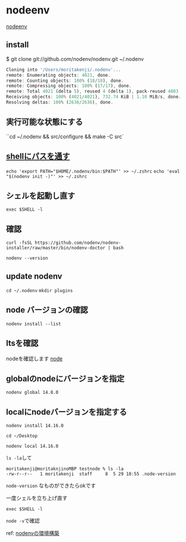 # nodeenv

[nodeenv](https://github.com/nodenv/nodenv#basic-github-checkout)


## install
$ git clone git://github.com/nodenv/nodenv.git ~/.nodenv

```js
Cloning into '/Users/moritakenji/.nodenv'...
remote: Enumerating objects: 4021, done.
remote: Counting objects: 100% (18/18), done.
remote: Compressing objects: 100% (17/17), done.
remote: Total 4021 (delta 5), reused 4 (delta 1), pack-reused 4003
Receiving objects: 100% (4021/4021), 732.74 KiB | 1.10 MiB/s, done.
Resolving deltas: 100% (2636/2636), done.
```


## 実行可能な状態にする

``cd ~/.nodenv && src/configure && make -C src`

## [shellにパスを通す](https://qiita.com/282Haniwa/items/a764cf7ef03939e4cbb1#path%E3%82%92%E9%80%9A%E3%81%99)

`echo 'export PATH="$HOME/.nodenv/bin:$PATH"' >> ~/.zshrc`
`echo 'eval "$(nodenv init -)"' >> ~/.zshrc`

## シェルを起動し直す

`exec $SHELL -l`

## 確認

`curl -fsSL https://github.com/nodenv/nodenv-installer/raw/master/bin/nodenv-doctor | bash`

`nodenv --version`

## update nodenv

`cd ~/.nodenv`
`mkdir plugins`

## node バージョンの確認

`nodenv install --list`

## ltsを確認

nodeを確認します
[node](https://nodejs.org/ja/)

## globalのnodeにバージョンを指定

`nodenv global 14.8.0`

## localにnodeバージョンを指定する

`nodenv install 14.16.0`

`cd ~/Desktop`

`nodenv local 14.16.0`


`ls -la`して

```
moritakenji@moritaknjinoMBP testnode % ls -la
-rw-r--r--   1 moritakenji  staff     8  5 29 18:55 .node-version
```

`node-version`
なものができたらokです

一度シェルを立ち上げ直す

```
exec $SHELL -l
```

`node -v`で確認

ref:
[nodenvの環境構築](https://qiita.com/282Haniwa/items/a764cf7ef03939e4cbb1#path%E3%82%92%E9%80%9A%E3%81%99)

